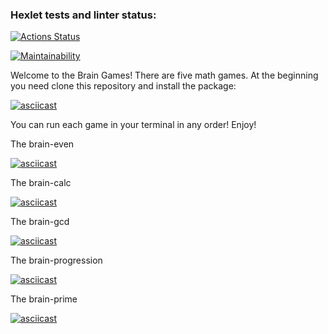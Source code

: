 ### Hexlet tests and linter status:
[![Actions Status](https://github.com/PolinaIkonnikova/python-project-lvl1/workflows/hexlet-check/badge.svg)](https://github.com/PolinaIkonnikova/python-project-lvl1/actions)

[![Maintainability](https://api.codeclimate.com/v1/badges/a99a88d28ad37a79dbf6/maintainability)](https://codeclimate.com/github/PolinaIkonnikova/python-project-lvl1/maintainability)

Welcome to the Brain Games!
There are five math games.
At the beginning you need clone this repository and install the package:

[![asciicast](https://asciinema.org/a/30xaIaoN850prx86JL8sk6kux.svg)](https://asciinema.org/a/30xaIaoN850prx86JL8sk6kux?speed=2)

You can run each game in your terminal in any order!
Enjoy!

The brain-even

[![asciicast](https://asciinema.org/a/QuNzGu3c7ef9gxdRWZug9uxiY.svg)](https://asciinema.org/a/QuNzGu3c7ef9gxdRWZug9uxiY?speed=2)

The brain-calc

[![asciicast](https://asciinema.org/a/GQeSOualuqcAc18ou9rdLdXuP.svg)](https://asciinema.org/a/GQeSOualuqcAc18ou9rdLdXuP?speed=2)

The brain-gcd

[![asciicast](https://asciinema.org/a/t4uSoqFTmcMADXNShqIZnZ9ix.svg)](https://asciinema.org/a/t4uSoqFTmcMADXNShqIZnZ9ix?speed=2)

The brain-progression

[![asciicast](https://asciinema.org/a/NlMhfEATLHocRvGER0u705wpJ.svg)](https://asciinema.org/a/NlMhfEATLHocRvGER0u705wpJ?speed=2)

The brain-prime

[![asciicast](https://asciinema.org/a/Zw4S1jKL37Xg8zUmeSpmRWCmu.svg)](https://asciinema.org/a/Zw4S1jKL37Xg8zUmeSpmRWCmu?speed=2)

